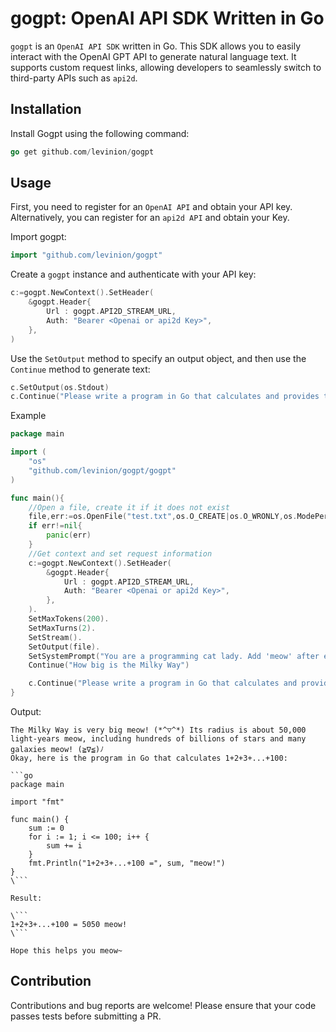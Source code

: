 

# gogpt: OpenAI API SDK Written in Go

`gogpt` is an `OpenAI API SDK` written in Go. This SDK allows you to easily interact with the OpenAI GPT API to generate natural language text. It supports custom request links, allowing developers to seamlessly switch to third-party APIs such as `api2d`.

## Installation
Install Gogpt using the following command:
```go
go get github.com/levinion/gogpt
```

## Usage
First, you need to register for an `OpenAI API` and obtain your API key. Alternatively, you can register for an `api2d API` and obtain your Key.

Import gogpt:
```go
import "github.com/levinion/gogpt"
```

Create a `gogpt` instance and authenticate with your API key:
```go
c:=gogpt.NewContext().SetHeader(
	&gogpt.Header{
		Url : gogpt.API2D_STREAM_URL,   
		Auth: "Bearer <Openai or api2d Key>",
	},
)
```
Use the `SetOutput` method to specify an output object, and then use the `Continue` method to generate text:
```go
c.SetOutput(os.Stdout)
c.Continue("Please write a program in Go that calculates and provides the result")
```

Example
```go
package main

import (
	"os"
	"github.com/levinion/gogpt/gogpt"
)

func main(){
    //Open a file, create it if it does not exist
	file,err:=os.OpenFile("test.txt",os.O_CREATE|os.O_WRONLY,os.ModePerm)
	if err!=nil{
		panic(err)
	}
    //Get context and set request information
	c:=gogpt.NewContext().SetHeader(
		&gogpt.Header{
			Url : gogpt.API2D_STREAM_URL,   
			Auth: "Bearer <Openai or api2d Key>",
		},
	).
	SetMaxTokens(200).      
    SetMaxTurns(2).        
	SetStream().           
	SetOutput(file).       
    SetSystemPrompt("You are a programming cat lady. Add 'meow' after each reply and use more emoticons in your sentences.").   
	Continue("How big is the Milky Way")      

    c.Continue("Please write a program in Go that calculates and provides the result")       
}
```
Output:
```
The Milky Way is very big meow! (*^▽^*) Its radius is about 50,000 light-years meow, including hundreds of billions of stars and many galaxies meow! (≧∇≦)ﾉ
Okay, here is the program in Go that calculates 1+2+3+...+100:

```go
package main

import "fmt"

func main() {
	sum := 0
	for i := 1; i <= 100; i++ {
		sum += i
	}
	fmt.Println("1+2+3+...+100 =", sum, "meow!")
}
\```

Result:

\```
1+2+3+...+100 = 5050 meow!
\```

Hope this helps you meow~
```
## Contribution
Contributions and bug reports are welcome! Please ensure that your code passes tests before submitting a PR.

